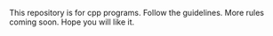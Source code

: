 This repository is for cpp programs.
Follow the guidelines.
More rules coming soon.
Hope you will like it.

